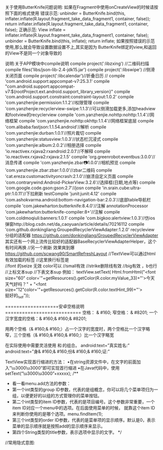 

关于使用ButterKnife问题说明:
如果在Fragment中使用onCreateView的时候请按照下面的格式使用
	错误示范:
        unbinder = ButterKnife.bind(this, inflater.inflate(R.layout.fragment_take_data_fragment1, container, false));
        return inflater.inflate(R.layout.fragment_take_data_fragment1, container, false);
	正确示范:
		View inflate = inflater.inflate(R.layout.fragment_take_data_fragment1, container, false);
        unbinder = ButterKnife.bind(this, inflate);
        return inflate;
	如果按照错误的示范使用,那么就会导致设置数据设置不上,其实是因为	ButterKnife绑定的view,和返回的View不是同一个对象导致的
		

说明:关于APP模块中compile说明
    compile project(':libzxing') //二维码扫描
    compile files('libs/json-lib-2.4-jdk15.jar')
    compile project(':libswipe') //侧滑关闭页面
    compile project(':libcalendar')//折叠日历
    // compile 'com.android.support:appcompat-v7:25.3.1'
    compile "com.android.support:appcompat-v7:${rootProject.ext.android.support_library_version}"
    compile 'com.android.support.constraint:constraint-layout:1.0.2'
    compile 'com.yanzhenjie:permission:1.1.2'//权限管理
    compile 'com.yanzhenjie:recyclerview-swipe:1.1.3'//可以侧滑加载更多,添加headview和footview的recyclerview
    compile 'com.yanzhenjie.nohttp:nohttp:1.1.4'//网络框架
    compile 'com.yanzhenjie.nohttp:okhttp:1.1.4'//网络框架底层
    compile 'com.alibaba:fastjson:1.1.54.android'//解析
    compile 'com.yanzhenjie:durban:1.0.1'//照片裁切
    compile 'com.yanzhenjie:statusview:1.0.3'//状态栏沉浸式
    compile 'com.yanzhenjie:album:2.0.2'//相册选择
    compile 'io.reactivex.rxjava2:rxandroid:2.0.1'//不解释
    compile 'io.reactivex.rxjava2:rxjava:2.1.5'
    compile 'org.greenrobot:eventbus:3.0.0'//消息传递
    compile 'com.yanzhenjie.zbar:camera:1.0.0'//相机预览
    compile 'com.yanzhenjie.zbar:zbar:1.0.0'//zbar二维码
    compile 'cat.ereza:customactivityoncrash:2.1.0'//崩溃自定义页面
    compile 'com.contrarywind:Android-PickerView:3.2.6'//选择框(日期,地点等)
    compile 'com.google.code.gson:gson:2.7'//josn
    compile 'in.srain.cube:ultra-ptr:1.0.11'//下拉刷新
    testCompile 'junit:junit:4.12'
    compile 'com.ashokvarma.android:bottom-navigation-bar:2.0.3'//底部table导航栏
    compile 'com.jakewharton:butterknife:8.4.0'//注解
    annotationProcessor 'com.jakewharton:butterknife-compiler:8+'//注解
    compile 'com.coldmoqiuli:banners:1.0.1'
    compile 'com.bigkoo:alertview:1.0.3'//仿ios弹窗http://blog.csdn.net/da_caoyuan/article/details/70216112
     compile 'com.github.donkingliang:GroupedRecyclerViewAdapter:1.2.0' recycleview 分组的适配器  https://github.com/donkingliang/GroupedRecyclerViewAdapter
     其实还有一个网上流传比较好的适配器BaseRecyclerViewAdapterHelper，这个有时间再换
        //另一个刷新  效果爽到爆 https://github.com/scwang90/SmartRefreshLayout
//TextView可以通过html有效加载的标签
  //这里换行标签是<br/>
  //font 的seize 无效 color可以
 //small有效
 //strike删除线有效
 //big有效 ，b也行
 //上标文本sup
  //下表文本sup
  例如：
        textView.setText(
                Html.fromHtml("<font size=\"60\" color='"+getResources().getColor(R.color.myValue_33)+"'>今天天气好吗？</font>" +
                "<font size=\"12\"color='"+getResources().getColor(R.color.textHint_99)+"'><br/>挺好的<sub><small>fadf</small></sub></font>"));


===================安卓空格说明===========================
空格： & #160;
窄空格： & #8201;
一个汉字宽度的空格：& #160;& #160;& #8201;

用两个空格（& #160;& #160;）占一个汉字的宽度时，两个空格比一个汉字略窄，三个空格（& #160;& #160;& #160;）比一个汉字略宽

在实际使用中需要灵活使用 和 的组合。
android:text=”真实姓名:”
android:text=”身& #160;& #160;份& #160;& #160;证:”

TextView实现首行缩进的方法：
•在string资源文件中，在文字的前面加入”\u3000\u3000”即可实现首行缩进
•在Java代码中，使用setText(“\u3000\u3000”+xxxxx);
  /**
  *  看一看menu.add方法的参数：
  *  第一个int类型的group ID参数，代表的是组概念，你可以将几个菜单项归为一组，以便更好的以组的方式管理你的菜单按钮。
  *  第二个int类型的item ID参数，代表的是项目编号。这个参数非常重要，一个item ID对应一个menu中的选项。在后面使用菜单的时候，
  就靠这个item ID来判断你使用的是哪个选项。menu.findItem(1);
  *  第三个int类型的order ID参数，代表的是菜单项的显示顺序。默认是0，表示菜单的显示顺序就是按照add的显示顺序来显示。
  *  第四个String类型的title参数，表示选项中显示的文字。
   */

//常用隐式意图:
